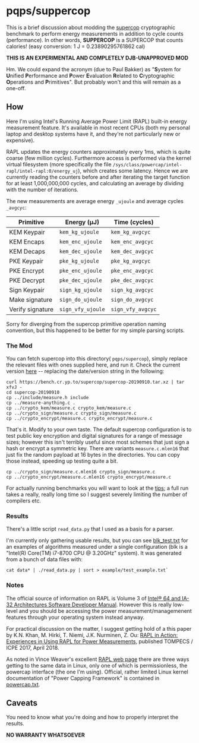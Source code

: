 # pqps/suppercop

This is a brief discussion about modding the
[supercop](https://bench.cr.yp.to/supercop.html) cryptographic benchmark to
perform energy measurements in addition to cycle counts (performance).
In other words, **SUPPERCOP** is a SUPERCOP that counts calories! 
(easy conversion: 1 J = 0.23890295761862 cal) 

**THIS IS AN EXPERIMENTAL AND COMPLETELY DJB-UNAPPROVED MOD**

Hm. We could expand the acronym (due to Paul Bakker) as 
"**S**ystem for **U**nified **P**erformance and **P**ower 
**E**valuation **R**elated to **C**ryptographic **O**perations and 
**P**rimitives". But probably won't and this will remain as a one-off.


## How

Here I'm using Intel's Running Average Power Limit (RAPL) built-in energy
measurement feature. It's available in most recent CPUs (both my personal
laptop and desktop systems have it, and they're not particularly new
or expensive).

RAPL updates the energy counters approximately every 1ms, which 
is quite coarse (few million cycles). Furthermore access is performed
via the kernel virtual filesystem (more specifically the file 
`/sys/class/powercap/intel-rapl/intel-rapl:0/energy_uj`), which creates some 
latency. Hence we are currently reading the counters before and after iterating 
the target function for at least 1,000,000,000 cycles, and calculating
an average by dividing with the number of iterations. 

The new measurements are average energy `_ujoule` and average cycles 
`_avgcyc`:

| **Primitive**		| **Energy** (μJ)	| **Time** (cycles)	|
| ----------------- | ----------------- | ----------------- |
| KEM Keypair 		| `kem_kg_ujoule`	| `kem_kg_avgcyc`	|
| KEM Encaps		| `kem_enc_ujoule`	| `kem_enc_avgcyc`	|
| KEM Decaps		| `kem_dec_ujoule`	| `kem_dec_avgcyc`	|
| PKE Keypair		| `pke_kg_ujoule`	| `pke_kg_avgcyc`	|
| PKE Encrypt		| `pke_enc_ujoule`	| `pke_enc_avgcyc`	|
| PKE Decrypt		| `pke_dec_ujoule`	| `pke_dec_avgcyc`	|
| Sign Keypair		| `sign_kg_ujoule`	| `sign_kg_avgcyc`	|
| Make signature	| `sign_do_ujoule`	| `sign_do_avgcyc`	|
| Verify signature	| `sign_vfy_ujoule`	| `sign_vfy_avgcyc`	|

Sorry for diverging from the supercop primitive operation naming convention, 
but this happened to be better for my simple parsing scripts.


### The Mod

You can fetch supercop into this directory( `pqps/supercop`), simply 
replace the relevant files with ones supplied here, and run it. Check the 
current version [here](https://bench.cr.yp.to/supercop.html) -- replacing 
the date/version string in the following:

```
curl https://bench.cr.yp.to/supercop/supercop-20190910.tar.xz | tar xfvJ -
cd supercop-20190910
cp ../include/measure.h include
cp ../measure-anything.c .
cp ../crypto_kem/measure.c crypto_kem/measure.c
cp ../crypto_sign/measure.c crypto_sign/measure.c
cp ../crypto_encrypt/measure.c crypto_encrypt/measure.c
```
That's it. Modify to your own taste. The default supercop configuration
is to test public key encryption and digital signatures for a range of
message sizes; however this isn't terribly useful since most schemes
that just sign a hash or encrypt a symmetric key. There are variants
`measure.c.mlen16` that just fix the random payload at 16 bytes in the 
directories. You can copy those instead, speeding up testing quite a bit.

```
cp ../crypto_sign/measure.c.mlen16 crypto_sign/measure.c
cp ../crypto_encrypt/measure.c.mlen16 crypto_encrypt/measure.c
```

For actually running benchmarks you will want to look at the 
[tips](https://bench.cr.yp.to/tips.html); a full run takes a really, really
long time so I suggest severely limiting the number of compilers etc.


### Results

There's a little script `read_data.py` that I used as a basis for a parser. 

I'm currently only gathering usable results, but you can see 
[blk_test.txt](example/blk_test.txt) for an examples of algorithms
measured under a single configuration (blk is a "Intel(R) Core(TM) i7-8700 CPU 
@ 3.20GHz" system). It was generated from a bunch of data files with:
```
cat data* | ./read_data.py | sort > example/test_example.txt`
```

### Notes

The official source of information on RAPL is Volume 3 of 
[Intel® 64 and IA-32 Architectures Software Developer Manual](https://software.intel.com/en-us/articles/intel-sdm).
However this is really low-level and you should be accessing the power 
measurement/managemenent features through your operating system instead anyway.

For practical discussion on the matter, I suggest getting hold of a this paper 
by K.N. Khan, M. Hirki, T. Niemi, J.K. Nurminen, Z. Ou:
[RAPL in Action: Experiences in Using RAPL for Power Measurements](https://doi.org/10.1145/3177754), 
published TOMPECS / ICPE 2017, April 2018. 

As noted in Vince Weaver's excellent
[RAPL web page](http://web.eece.maine.edu/~vweaver/projects/rapl/) there
are three ways getting to the same data in Linux, only one of which is 
permissionless, the powercap interface (the one I'm using). Official, rather
limited Linux kernel documentation of "Power Capping Framework" is contained in
[powercap.txt](https://www.kernel.org/doc/Documentation/power/powercap/powercap.txt).

## Caveats

You need to know what you're doing and how to properly interpret the results.

**NO WARRANTY WHATSOEVER**
